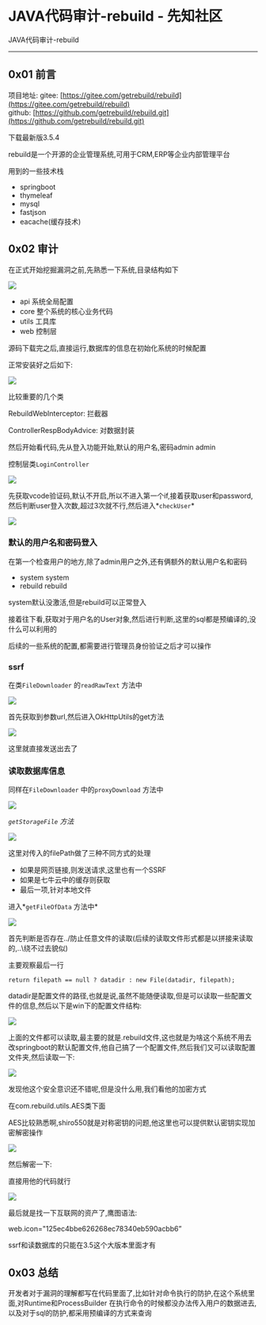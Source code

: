

# JAVA代码审计-rebuild - 先知社区

JAVA代码审计-rebuild

- - -

## 0x01 前言

项目地址: gitee: [https://gitee.com/getrebuild/rebuild](https://gitee.com/getrebuild/rebuild)  
github: [https://github.com/getrebuild/rebuild.git](https://github.com/getrebuild/rebuild.git)

下载最新版3.5.4

rebuild是一个开源的企业管理系统,可用于CRM,ERP等企业内部管理平台

用到的一些技术栈

-   springboot
-   thymeleaf
-   mysql
-   fastjson
-   eacache(缓存技术)

## 0x02 审计

在正式开始挖掘漏洞之前,先熟悉一下系统,目录结构如下

[![](assets/1705974849-656afddac927c932e4a8f645472dd76f.png)](https://xzfile.aliyuncs.com/media/upload/picture/20240121225426-f8f82812-b86c-1.png)

-   api 系统全局配置
-   core 整个系统的核心业务代码
-   utils 工具库
-   web 控制层

源码下载完之后,直接运行,数据库的信息在初始化系统的时候配置

正常安装好之后如下:

[![](assets/1705974849-55531509f5b1ff2f1720bf236aa1022b.png)](https://xzfile.aliyuncs.com/media/upload/picture/20240121225501-0d7281f2-b86d-1.png)

比较重要的几个类

RebuildWebInterceptor: 拦截器

ControllerRespBodyAdvice: 对数据封装

然后开始看代码,先从登入功能开始,默认的用户名,密码admin admin

控制层类`LoginController`

[![](assets/1705974849-8781b4cab7896c29f4fd0fa4fada17ad.png)](https://xzfile.aliyuncs.com/media/upload/picture/20240121225509-128d221e-b86d-1.png)

先获取vcode验证码,默认不开启,所以不进入第一个if,接着获取user和password,然后判断user登入次数,超过3次就不行,然后进入*`checkUser`*

[![](assets/1705974849-2cfe6fe82fcc1f4bb8841c19ddd8b71f.png)](https://xzfile.aliyuncs.com/media/upload/picture/20240121225517-16ed4000-b86d-1.png)

### 默认的用户名和密码登入

在第一个检查用户的地方,除了admin用户之外,还有俩额外的默认用户名和密码

-   system system
-   rebuild rebuild

system默认没激活,但是rebuild可以正常登入

接着往下看,获取对于用户名的User对象,然后进行判断,这里的sql都是预编译的,没什么可以利用的

后续的一些系统的配置,都需要进行管理员身份验证之后才可以操作

### ssrf

在类`FileDownloader` 的`readRawText` 方法中

[![](assets/1705974849-8c2e276723f9148597f0b5106dbf1c23.png)](https://xzfile.aliyuncs.com/media/upload/picture/20240121225528-1dea5bc2-b86d-1.png)

首先获取到参数url,然后进入OkHttpUtils的get方法

[![](assets/1705974849-e8df0b9c08d3cc47cf711d9f9c29671d.png)](https://xzfile.aliyuncs.com/media/upload/picture/20240121225535-21f8a7aa-b86d-1.png)

这里就直接发送出去了

### 读取数据库信息

同样在`FileDownloader` 中的`proxyDownload` 方法中

[![](assets/1705974849-4128c9b97c1f071a87fb1180c3f99c90.png)](https://xzfile.aliyuncs.com/media/upload/picture/20240121225548-29dde048-b86d-1.png)

*`getStorageFile` 方法*

[![](assets/1705974849-46dc6e2c69f084f566589ac9246e073b.png)](https://xzfile.aliyuncs.com/media/upload/picture/20240121225555-2dde4ff2-b86d-1.png)

这里对传入的filePath做了三种不同方式的处理

-   如果是网页链接,则发送请求,这里也有一个SSRF
-   如果是七牛云中的缓存则获取
-   最后一项,针对本地文件

进入*`getFileOfData` 方法中*

[![](assets/1705974849-6d116c02797c99f9d378f893c0bbc19e.png)](https://xzfile.aliyuncs.com/media/upload/picture/20240121225606-347a92b2-b86d-1.png)

首先判断是否存在../防止任意文件的读取(后续的读取文件形式都是以拼接来读取的,..\\绕不过去貌似)

主要观察最后一行

`return filepath == null ? datadir : new File(datadir, filepath);`

datadir是配置文件的路径,也就是说,虽然不能随便读取,但是可以读取一些配置文件的信息,然后以下是win下的配置文件结构:

[![](assets/1705974849-7536b967db1e3cebbb131532e8db758e.png)](https://xzfile.aliyuncs.com/media/upload/picture/20240121225614-38eedf1a-b86d-1.png)

上面的文件都可以读取,最主要的就是.rebuild文件,这也就是为啥这个系统不用去改springboot的默认配置文件,他自己搞了一个配置文件,然后我们又可以读取配置文件夹,然后读取一下:

[![](assets/1705974849-e31732a91e6ef9e0a76d1f9ce56cb4aa.png)](https://xzfile.aliyuncs.com/media/upload/picture/20240121225622-3e003bca-b86d-1.png)

发现他这个安全意识还不错呢,但是没什么用,我们看他的加密方式

在com.rebuild.utils.AES类下面

AES比较熟悉啊,shiro550就是对称密钥的问题,他这里也可以提供默认密钥实现加密解密操作

[![](assets/1705974849-e1f85f6819dc9c5521856ba0457a2edd.png)](https://xzfile.aliyuncs.com/media/upload/picture/20240121225632-43ccd3ce-b86d-1.png)

然后解密一下:

直接用他的代码就行

[![](assets/1705974849-479b55e00d2cdc9efce79c50a24b2007.png)](https://xzfile.aliyuncs.com/media/upload/picture/20240121225640-487cf458-b86d-1.png)

最后就是找一下互联网的资产了,鹰图语法:

web.icon="125ec4bbe626268ec78340eb590acbb6”

ssrf和读数据库的只能在3.5这个大版本里面才有

## 0x03 总结

开发者对于漏洞的理解都写在代码里面了,比如针对命令执行的防护,在这个系统里面,对Runtime和ProcessBuilder 在执行命令的时候都没办法传入用户的数据进去,以及对于sql的防护,都采用预编译的方式来查询
